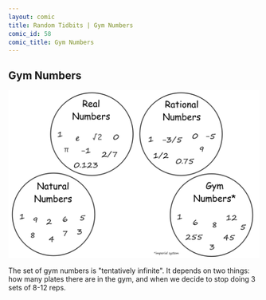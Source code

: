 ```yaml
---
layout: comic
title: Random Tidbits | Gym Numbers
comic_id: 58
comic_title: Gym Numbers
---
```


## Gym Numbers

<img id="img58" src="/assets/images/58.png">

The set of gym numbers is "tentatively infinite". It depends on two things: how many plates there are in the gym, and when we decide to stop doing 3 sets of 8-12 reps.
